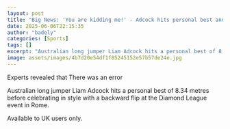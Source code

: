 ```yaml
---
layout: post
title: "Big News: 'You are kidding me!' - Adcock hits personal best and celebrates in style"
date: 2025-06-06T22:15:35
author: "badely"
categories: [Sports]
tags: []
excerpt: "Australian long jumper Liam Adcock hits a personal best of 8.34 metres before celebrating in style with a backward flip at the Diamond League event in"
image: assets/images/4b7d20e54df1f85245152e57b57de24e.jpg
---
```


Experts revealed that There was an error

Australian long jumper Liam Adcock hits a personal best of 8.34 metres before celebrating in style with a backward flip at the Diamond League event in Rome.

Available to UK users only.

